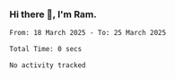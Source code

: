 ### Hi there 👋, I'm Ram.

<!--START_SECTION:waka-->

```txt
From: 18 March 2025 - To: 25 March 2025

Total Time: 0 secs

No activity tracked
```

<!--END_SECTION:waka-->
